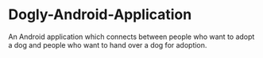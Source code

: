 # Dogly-Android-Application
An Android application which connects between people who want to adopt a dog and people who want to hand over a dog for adoption.
